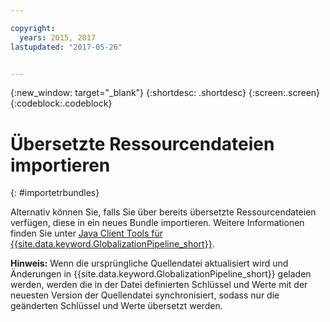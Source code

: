```yaml
---

copyright:
  years: 2015, 2017
lastupdated: "2017-05-26"


---
```


{:new_window: target="_blank"}
{:shortdesc: .shortdesc}
{:screen:.screen}
{:codeblock:.codeblock}

# Übersetzte Ressourcendateien importieren
{: #importetrbundles}

Alternativ können Sie, falls Sie über bereits übersetzte Ressourcendateien verfügen, diese in ein neues Bundle importieren. Weitere Informationen finden Sie unter [Java Client Tools für {{site.data.keyword.GlobalizationPipeline_short}}](https://github.com/IBM-Bluemix/gp-java-tools).

**Hinweis:** Wenn die ursprüngliche Quellendatei aktualisiert wird und Änderungen in {{site.data.keyword.GlobalizationPipeline_short}} geladen werden, werden die in der Datei definierten Schlüssel und Werte mit der neuesten Version der Quellendatei synchronisiert, sodass nur die geänderten Schlüssel und Werte übersetzt werden.

